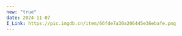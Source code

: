 ```yaml
---
new: "true"
date: 2024-11-07
I_Link: https://pic.imgdb.cn/item/66fde7a30a206445e36ebafe.png
---
```


